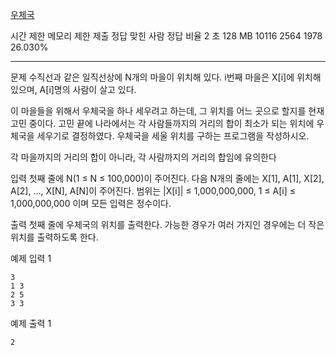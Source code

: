 [우체국](https://www.acmicpc.net/problem/2141)

시간 제한	메모리 제한	제출	정답	맞힌 사람	정답 비율
2 초	128 MB	10116	2564	1978	26.030%

---

문제
수직선과 같은 일직선상에 N개의 마을이 위치해 있다. i번째 마을은 X[i]에 위치해 있으며, A[i]명의 사람이 살고 있다.

이 마을들을 위해서 우체국을 하나 세우려고 하는데, 그 위치를 어느 곳으로 할지를 현재 고민 중이다. 고민 끝에 나라에서는 각 사람들까지의 거리의 합이 최소가 되는 위치에 우체국을 세우기로 결정하였다. 우체국을 세울 위치를 구하는 프로그램을 작성하시오.

각 마을까지의 거리의 합이 아니라, 각 사람까지의 거리의 합임에 유의한다

입력
첫째 줄에 N(1 ≤ N ≤ 100,000)이 주어진다. 다음 N개의 줄에는 X[1], A[1], X[2], A[2], …, X[N], A[N]이 주어진다. 범위는 |X[i]| ≤ 1,000,000,000, 1 ≤ A[i] ≤ 1,000,000,000 이며 모든 입력은 정수이다.

출력
첫째 줄에 우체국의 위치를 출력한다. 가능한 경우가 여러 가지인 경우에는 더 작은 위치를 출력하도록 한다.

예제 입력 1 
```
3
1 3
2 5
3 3
```
예제 출력 1 
```
2
```